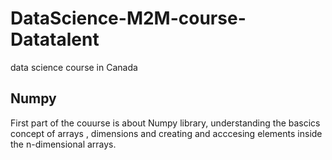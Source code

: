 # DataScience-M2M-course-Datatalent
data science course in Canada

## Numpy 

First part of the couurse is about Numpy library, understanding the bascics concept of arrays , dimensions and creating and acccesing elements inside the n-dimensional arrays.
